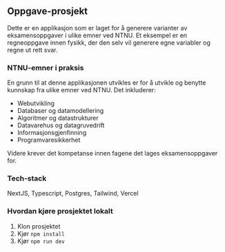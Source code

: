 ## Oppgave-prosjekt

Dette er en applikasjon som er laget for å generere varianter av eksamensoppgaver i ulike emner ved NTNU. Et eksempel er en regneoppgave innen fysikk, der den selv vil generere egne variabler og regne ut rett svar.

### NTNU-emner i praksis

En grunn til at denne applikasjonen utvikles er for å utvikle og benytte kunnskap fra ulike emner ved NTNU. Det inkluderer:

- Webutvikling
- Databaser og datamodellering
- Algoritmer og datastrukturer
- Datavarehus og datagruvedrift
- Informasjonsgjenfinning
- Programvaresikkerhet

Videre krever det kompetanse innen fagene det lages eksamensoppgaver for.

### Tech-stack

NextJS, Typescript, Postgres, Tailwind, Vercel

### Hvordan kjøre prosjektet lokalt

1. Klon prosjektet
2. Kjør `npm install`
3. Kjør `npm run dev`
